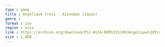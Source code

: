```yaml
---
type : game
title : Angelique Trois - Aizouban (Japan)
genre : 
format : iso
region : asia
link : https://archive.org/download/PS2-ASIA-ROMS321COM/Angelique%20Trois%20-%20Aizouban%20%28Japan%29.7z
size : 1.8GB
---
```

